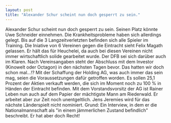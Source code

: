 ```yaml
---
layout: post
title: "Alexander Schur scheint nun doch gesperrt zu sein."
---
```


Alexander Schur scheint nun doch gesperrt zu sein. Seinen Platz könnte Uwe Schneider einnehmen. Die Krankheitsprobleme haben sich allerdings gelegt. Bis auf die 3 Langzeitverletzten befinden sich alle Spieler im Training. Die Iniative von 6 Vereinen gegen die Eintracht sieht Felix Magath gelassen. Er hält das für Heuchelei, da auch bei diesen Vereinen nicht immer wirtschaftlich solide gearbeitet wurde. Der DFB sei sich darüber auch im Klaren. Nach Vereinsangaben steht der Abschluss mit dem Investor (Kinowelt oder Octagon) in den nächsten Tagen bevor. Das hatten wir doch schon mal...!? Mit der Schaffung der Holding AG, was auch immer das sein mag, seien die Voraussetzungen dafür getroffen worden. Es sollen 25,1 Prozent der Aktien verkauft werden, die sich im Moment noch zu 100 % in Händen der Eintracht befinden. Mit dem Vorstandsvorsitz der AG ist Rainer Leben nun auch auf dem Papier der mächtigste Mann am Riederwald. Er arbeitet aber zur Zeit noch unentgeltlich. Jens Jeremies wird für das nächste Länderspielt nicht nominiert. Grund: Ein Interview, in dem er die Nationalmannschaft als "in einem jämmerlichen Zustand befindlich" beschreibt. Er hat aber doch Recht!
